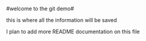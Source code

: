#welcome to the git demo#

this is where all the information will be saved

I plan to add more README documentation on this file